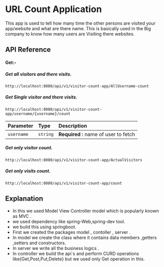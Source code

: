 
# URL Count Application

This app is used to tell how many time the other persons are visited your app/website and what are there name. This is basically used in the Big company to know how many users are Visiting there websites.



## API Reference
#### Get:- 

##### Get all visitors and there visits.

```http
http://localhost:8080/api/v1/visitor-count-app/AllUsername-count
```


##### Get Single visitor and there visits.

```http
http://localhost:8080/api/v1/visitor-count-app/username/{username}/count
```

| Parameter | Type     | Description                       |
| :-------- | :------- | :-------------------------------- |
| `username`| `string` | **Required :** name of user to fetch|

##### Get only visitor count.

```http
http://localhost:8080/api/v1/visitor-count-app/ActualVisitors

```
##### Get only visits count.

```http
http://localhost:8080/api/v1/visitor-count-app/count
```

## Explanation

* In this we used Model View Controller model which is popularly known as MVC .
* we used dependency like spring-Web,spring-dev tool.
* we build this using springboot.
* First we created the packages model , contoller , server .
* In model we create the class where it contains data members ,getters ,setters and constructors.
* In server we write all the business logics .
* In controller we build the api`s and perform CURD operations like{Get,Post,Put,Delete} but we used only Get operation in this.    
